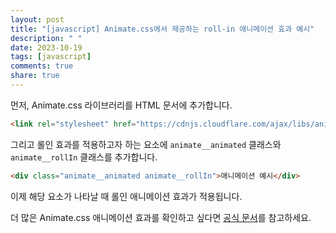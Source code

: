 ```yaml
---
layout: post
title: "[javascript] Animate.css에서 제공하는 roll-in 애니메이션 효과 예시"
description: " "
date: 2023-10-19
tags: [javascript]
comments: true
share: true
---
```


먼저, Animate.css 라이브러리를 HTML 문서에 추가합니다.

```html
<link rel="stylesheet" href="https://cdnjs.cloudflare.com/ajax/libs/animate.css/4.1.1/animate.min.css">
```

그리고 롤인 효과를 적용하고자 하는 요소에 `animate__animated` 클래스와 `animate__rollIn` 클래스를 추가합니다.

```html
<div class="animate__animated animate__rollIn">애니메이션 예시</div>
```

이제 해당 요소가 나타날 때 롤인 애니메이션 효과가 적용됩니다.

더 많은 Animate.css 애니메이션 효과를 확인하고 싶다면 [공식 문서](https://animate.style/)를 참고하세요.